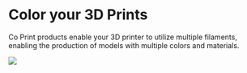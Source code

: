 # Color your 3D Prints
Co Print products enable your 3D printer to utilize multiple filaments, enabling the production of models with multiple colors and materials.

![](https://github.com/coprint/coprint/blob/main/coloredprint.gif?raw=true)

<!---
coprint/coprint is a ✨ special ✨ repository because its `README.md` (this file) appears on your GitHub profile.
You can click the Preview link to take a look at your changes.
--->

